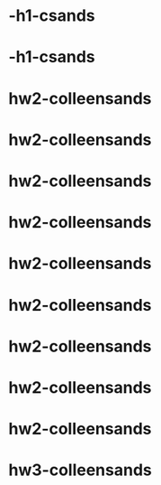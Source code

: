 # -h1-csands
# -h1-csands
# hw2-colleensands
# hw2-colleensands
# hw2-colleensands
# hw2-colleensands
# hw2-colleensands
# hw2-colleensands
# hw2-colleensands
# hw2-colleensands
# hw2-colleensands
# hw3-colleensands
